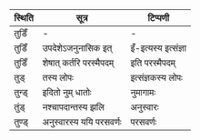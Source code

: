 | स्थिति | सूत्र | टिप्पणी |
| ----- | ------- | ------ |
| तुडिँ | - | - |
| तुडिँ | उपदेशेऽजनुनासिक इत् | इँ-इत्यस्य इत्संज्ञा |
| तुडिँ | शेषात् कर्तरि परस्मैपदम् | इति परस्मैपदम् |
| तुड् | तस्य लोपः | इत्संज्ञकस्य लोपः |
| तुन्ड् | इदितो नुम् धातोः | नुमागामः |
| तुंड् | नश्चापदान्तस्य झलि | अनुस्वारः |
| तुण्ड् | अनुस्वारस्य ययि परसवर्णः | परसवर्णः |
